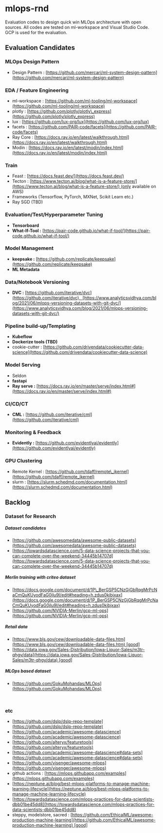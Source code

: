 # mlops-rnd

Evaluation codes to design quick win MLOps architecture with open sources. All codes are tested on ml-workspace and Visual Studio Code. GCP is used for the evaluation.
<br>
## Evaluation Candidates

### MLOps Design Pattern

* Design Pattern : [https://github.com/mercari/ml-system-design-pattern](https://github.com/mercari/ml-system-design-pattern)

### EDA / Feature Engineering

* ml-workspace : [https://github.com/ml-tooling/ml-workspace](https://github.com/ml-tooling/ml-workspace)
* plotly : [https://github.com/plotly/plotly\_express](https://github.com/plotly/plotly_express)
* lux : [https://github.com/lux-org/lux](https://github.com/lux-org/lux)
* facets : [https://github.com/PAIR-code/facets](https://github.com/PAIR-code/facets)
* Ray Core : [https://docs.ray.io/en/latest/walkthrough.html](https://docs.ray.io/en/latest/walkthrough.html)
* Modin : [https://docs.ray.io/en/latest/modin/index.html](https://docs.ray.io/en/latest/modin/index.html)

### Train

* Feast : [https://docs.feast.dev/](https://docs.feast.dev/)
* Tecton : [https://www.tecton.ai/blog/what-is-a-feature-store/](https://www.tecton.ai/blog/what-is-a-feature-store/) (only available on AWS)
* Frameworks (Tensorflow, PyTorch, MXNet, Scikit Learn etc.)
* Ray SGD (TBD)

### Evaluation/Test/Hyperparameter Tuning

* **Tensorboard**
* **What-If-Tool :** [https://pair-code.github.io/what-if-tool/](https://pair-code.github.io/what-if-tool/)

### Model Management

* **keepsake :** [https://github.com/replicate/keepsake](https://github.com/replicate/keepsake)
* **ML Metadata**

### Data/Notebook Versioning

* **DVC :** [https://github.com/iterative/dvc](https://github.com/iterative/dvc),  [https://www.analyticsvidhya.com/blog/2021/06/mlops-versioning-datasets-with-git-dvc/](https://www.analyticsvidhya.com/blog/2021/06/mlops-versioning-datasets-with-git-dvc/)

### Pipeline build-up/Templating

* **Kubeflow**
* **Dockerize tools (TBD)**
* cookie-cutter : [https://github.com/drivendata/cookiecutter-data-science](https://github.com/drivendata/cookiecutter-data-science)

### Model Serving

* Seldon
* **fastapi**
* **Ray serve :** [https://docs.ray.io/en/master/serve/index.html#](https://docs.ray.io/en/master/serve/index.html#)

### CI/CD/CT

* **CML :** [https://github.com/iterative/cml](https://github.com/iterative/cml)

### Monitoring & Feedback

* **Evidently :** [https://github.com/evidentlyai/evidently](https://github.com/evidentlyai/evidently)

### GPU Clustering

* Remote Kernel : [https://github.com/tdaff/remote\_ikernel](https://github.com/tdaff/remote_ikernel)
* slurm : [https://slurm.schedmd.com/documentation.html](https://slurm.schedmd.com/documentation.html)

## Backlog

### Dataset for Research

##### Dataset candidates

* [https://github.com/awesomedata/awesome-public-datasets](https://github.com/awesomedata/awesome-public-datasets)
* [https://towardsdatascience.com/5-data-science-projects-that-you-can-complete-over-the-weekend-34445b14707d](https://towardsdatascience.com/5-data-science-projects-that-you-can-complete-over-the-weekend-34445b14707d)

##### Merlin training with criteo dataset

* [https://docs.google.com/document/d/1P\_BerGSP5CNzGjGbRqgMrPcNaCmQuKUyodFaG0jlu9I/edit#heading=h.zdus0kibjxax](https://docs.google.com/document/d/1P_BerGSP5CNzGjGbRqgMrPcNaCmQuKUyodFaG0jlu9I/edit#heading=h.zdus0kibjxax)
* [https://github.com/NVIDIA-Merlin/gcp-ml-ops](https://github.com/NVIDIA-Merlin/gcp-ml-ops)

##### Retail data

* [https://www.bls.gov/cew/downloadable-data-files.htm](https://www.bls.gov/cew/downloadable-data-files.htm) [good]
* [https://data.iowa.gov/Sales-Distribution/Iowa-Liquor-Sales/m3tr-qhgy/data](https://data.iowa.gov/Sales-Distribution/Iowa-Liquor-Sales/m3tr-qhgy/data) [good]

##### MLOps based dataset

* [https://github.com/GokuMohandas/MLOps](https://github.com/GokuMohandas/MLOps)
<br>

### etc

* [https://github.com/dslp/dslp-repo-template](https://github.com/dslp/dslp-repo-template)
* [https://github.com/academic/awesome-datascience](https://github.com/academic/awesome-datascience)
* [https://github.com/alteryx/featuretools](https://github.com/alteryx/featuretools)
* [https://github.com/academic/awesome-datascience#data-sets](https://github.com/academic/awesome-datascience#data-sets)
* [https://github.com/visenger/awesome-mlops](https://github.com/visenger/awesome-mlops)
* github actions : [https://mlops.githubapp.com/examples](https://mlops.githubapp.com/examples)
* [https://neptune.ai/blog/best-mlops-platforms-to-manage-machine-learning-lifecycle](https://neptune.ai/blog/best-mlops-platforms-to-manage-machine-learning-lifecycle)
* [https://towardsdatascience.com/mlops-practices-for-data-scientists-dbb01be45dd8](https://towardsdatascience.com/mlops-practices-for-data-scientists-dbb01be45dd8)
* steppy, modelstore, sacred : [https://github.com/EthicalML/awesome-production-machine-learning](https://github.com/EthicalML/awesome-production-machine-learning) [good]
